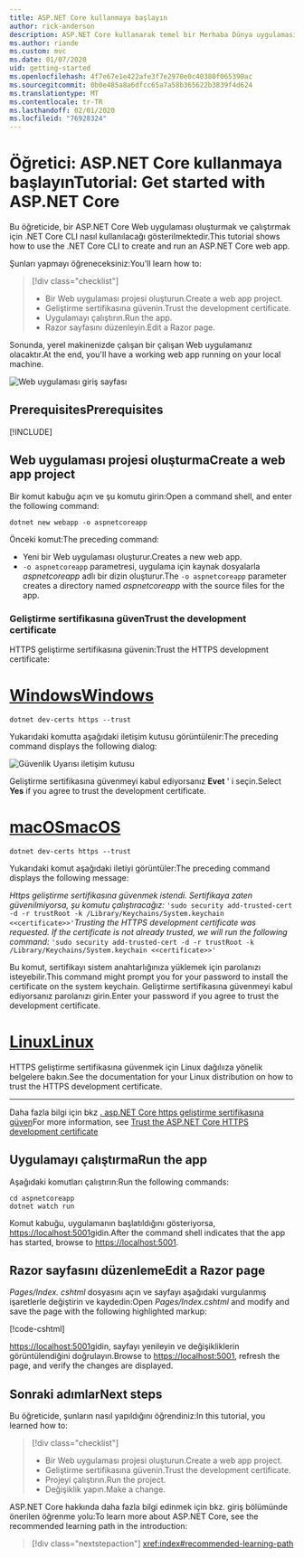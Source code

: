 ```yaml
---
title: ASP.NET Core kullanmaya başlayın
author: rick-anderson
description: ASP.NET Core kullanarak temel bir Merhaba Dünya uygulaması oluşturan ve çalıştıran kısa bir öğretici.
ms.author: riande
ms.custom: mvc
ms.date: 01/07/2020
uid: getting-started
ms.openlocfilehash: 4f7e67e1e422afe3f7e2970e0c40380f065390ac
ms.sourcegitcommit: 0b0e485a8a6dfcc65a7a58b365622b3839f4d624
ms.translationtype: MT
ms.contentlocale: tr-TR
ms.lasthandoff: 02/01/2020
ms.locfileid: "76928324"
---
```

# <a name="tutorial-get-started-with-aspnet-core"></a><span data-ttu-id="57c63-103">Öğretici: ASP.NET Core kullanmaya başlayın</span><span class="sxs-lookup"><span data-stu-id="57c63-103">Tutorial: Get started with ASP.NET Core</span></span>

<span data-ttu-id="57c63-104">Bu öğreticide, bir ASP.NET Core Web uygulaması oluşturmak ve çalıştırmak için .NET Core CLI nasıl kullanılacağı gösterilmektedir.</span><span class="sxs-lookup"><span data-stu-id="57c63-104">This tutorial shows how to use the .NET Core CLI to create and run an ASP.NET Core web app.</span></span>

<span data-ttu-id="57c63-105">Şunları yapmayı öğreneceksiniz:</span><span class="sxs-lookup"><span data-stu-id="57c63-105">You'll learn how to:</span></span>

> [!div class="checklist"]
> * <span data-ttu-id="57c63-106">Bir Web uygulaması projesi oluşturun.</span><span class="sxs-lookup"><span data-stu-id="57c63-106">Create a web app project.</span></span>
> * <span data-ttu-id="57c63-107">Geliştirme sertifikasına güvenin.</span><span class="sxs-lookup"><span data-stu-id="57c63-107">Trust the development certificate.</span></span>
> * <span data-ttu-id="57c63-108">Uygulamayı çalıştırın.</span><span class="sxs-lookup"><span data-stu-id="57c63-108">Run the app.</span></span>
> * <span data-ttu-id="57c63-109">Razor sayfasını düzenleyin.</span><span class="sxs-lookup"><span data-stu-id="57c63-109">Edit a Razor page.</span></span>

<span data-ttu-id="57c63-110">Sonunda, yerel makinenizde çalışan bir çalışan Web uygulamanız olacaktır.</span><span class="sxs-lookup"><span data-stu-id="57c63-110">At the end, you'll have a working web app running on your local machine.</span></span>

![Web uygulaması giriş sayfası](_static/home-page.png)

## <a name="prerequisites"></a><span data-ttu-id="57c63-112">Prerequisites</span><span class="sxs-lookup"><span data-stu-id="57c63-112">Prerequisites</span></span>

[!INCLUDE[](~/includes/3.1-SDK.md)]

## <a name="create-a-web-app-project"></a><span data-ttu-id="57c63-113">Web uygulaması projesi oluşturma</span><span class="sxs-lookup"><span data-stu-id="57c63-113">Create a web app project</span></span>

<span data-ttu-id="57c63-114">Bir komut kabuğu açın ve şu komutu girin:</span><span class="sxs-lookup"><span data-stu-id="57c63-114">Open a command shell, and enter the following command:</span></span>

```dotnetcli
dotnet new webapp -o aspnetcoreapp
```

<span data-ttu-id="57c63-115">Önceki komut:</span><span class="sxs-lookup"><span data-stu-id="57c63-115">The preceding command:</span></span>

* <span data-ttu-id="57c63-116">Yeni bir Web uygulaması oluşturur.</span><span class="sxs-lookup"><span data-stu-id="57c63-116">Creates a new web app.</span></span>  
* <span data-ttu-id="57c63-117">`-o aspnetcoreapp` parametresi, uygulama için kaynak dosyalarla *aspnetcoreapp* adlı bir dizin oluşturur.</span><span class="sxs-lookup"><span data-stu-id="57c63-117">The `-o aspnetcoreapp` parameter creates a directory named *aspnetcoreapp* with the source files for the app.</span></span>

### <a name="trust-the-development-certificate"></a><span data-ttu-id="57c63-118">Geliştirme sertifikasına güven</span><span class="sxs-lookup"><span data-stu-id="57c63-118">Trust the development certificate</span></span>

<span data-ttu-id="57c63-119">HTTPS geliştirme sertifikasına güvenin:</span><span class="sxs-lookup"><span data-stu-id="57c63-119">Trust the HTTPS development certificate:</span></span>

# <a name="windowstabwindows"></a>[<span data-ttu-id="57c63-120">Windows</span><span class="sxs-lookup"><span data-stu-id="57c63-120">Windows</span></span>](#tab/windows)

```dotnetcli
dotnet dev-certs https --trust
```

<span data-ttu-id="57c63-121">Yukarıdaki komutta aşağıdaki iletişim kutusu görüntülenir:</span><span class="sxs-lookup"><span data-stu-id="57c63-121">The preceding command displays the following dialog:</span></span>

![Güvenlik Uyarısı iletişim kutusu](~/getting-started/_static/cert.png)

<span data-ttu-id="57c63-123">Geliştirme sertifikasına güvenmeyi kabul ediyorsanız **Evet** ' i seçin.</span><span class="sxs-lookup"><span data-stu-id="57c63-123">Select **Yes** if you agree to trust the development certificate.</span></span>

# <a name="macostabmacos"></a>[<span data-ttu-id="57c63-124">macOS</span><span class="sxs-lookup"><span data-stu-id="57c63-124">macOS</span></span>](#tab/macos)

```dotnetcli
dotnet dev-certs https --trust
```

<span data-ttu-id="57c63-125">Yukarıdaki komut aşağıdaki iletiyi görüntüler:</span><span class="sxs-lookup"><span data-stu-id="57c63-125">The preceding command displays the following message:</span></span>

<span data-ttu-id="57c63-126">*Https geliştirme sertifikasına güvenmek istendi. Sertifikaya zaten güvenilmiyorsa, şu komutu çalıştıracağız:* `'sudo security add-trusted-cert -d -r trustRoot -k /Library/Keychains/System.keychain <<certificate>>'`</span><span class="sxs-lookup"><span data-stu-id="57c63-126">*Trusting the HTTPS development certificate was requested. If the certificate is not already trusted, we will run the following command:* `'sudo security add-trusted-cert -d -r trustRoot -k /Library/Keychains/System.keychain <<certificate>>'`</span></span>

<span data-ttu-id="57c63-127">Bu komut, sertifikayı sistem anahtarlığınıza yüklemek için parolanızı isteyebilir.</span><span class="sxs-lookup"><span data-stu-id="57c63-127">This command might prompt you for your password to install the certificate on the system keychain.</span></span> <span data-ttu-id="57c63-128">Geliştirme sertifikasına güvenmeyi kabul ediyorsanız parolanızı girin.</span><span class="sxs-lookup"><span data-stu-id="57c63-128">Enter your password if you agree to trust the development certificate.</span></span>

# <a name="linuxtablinux"></a>[<span data-ttu-id="57c63-129">Linux</span><span class="sxs-lookup"><span data-stu-id="57c63-129">Linux</span></span>](#tab/linux)

<span data-ttu-id="57c63-130">HTTPS geliştirme sertifikasına güvenmek için Linux dağılııza yönelik belgelere bakın.</span><span class="sxs-lookup"><span data-stu-id="57c63-130">See the documentation for your Linux distribution on how to trust the HTTPS development certificate.</span></span>

---

<span data-ttu-id="57c63-131">Daha fazla bilgi için bkz [. asp.NET Core https geliştirme sertifikasına güven](xref:security/enforcing-ssl#trust-the-aspnet-core-https-development-certificate-on-windows-and-macos)</span><span class="sxs-lookup"><span data-stu-id="57c63-131">For more information, see [Trust the ASP.NET Core HTTPS development certificate](xref:security/enforcing-ssl#trust-the-aspnet-core-https-development-certificate-on-windows-and-macos)</span></span>

## <a name="run-the-app"></a><span data-ttu-id="57c63-132">Uygulamayı çalıştırma</span><span class="sxs-lookup"><span data-stu-id="57c63-132">Run the app</span></span>

<span data-ttu-id="57c63-133">Aşağıdaki komutları çalıştırın:</span><span class="sxs-lookup"><span data-stu-id="57c63-133">Run the following commands:</span></span>

```dotnetcli
cd aspnetcoreapp
dotnet watch run
```

<span data-ttu-id="57c63-134">Komut kabuğu, uygulamanın başlatıldığını gösteriyorsa, [https://localhost:5001](https://localhost:5001)gidin.</span><span class="sxs-lookup"><span data-stu-id="57c63-134">After the command shell indicates that the app has started, browse to [https://localhost:5001](https://localhost:5001).</span></span>

## <a name="edit-a-razor-page"></a><span data-ttu-id="57c63-135">Razor sayfasını düzenleme</span><span class="sxs-lookup"><span data-stu-id="57c63-135">Edit a Razor page</span></span>

<span data-ttu-id="57c63-136">*Pages/Index. cshtml* dosyasını açın ve sayfayı aşağıdaki vurgulanmış işaretlerle değiştirin ve kaydedin:</span><span class="sxs-lookup"><span data-stu-id="57c63-136">Open *Pages/Index.cshtml* and modify and save the page with the following highlighted markup:</span></span>

[!code-cshtml[](sample/index.cshtml?highlight=9)]

<span data-ttu-id="57c63-137">[https://localhost:5001](https://localhost:5001)gidin, sayfayı yenileyin ve değişikliklerin görüntülendiğini doğrulayın.</span><span class="sxs-lookup"><span data-stu-id="57c63-137">Browse to [https://localhost:5001](https://localhost:5001), refresh the page, and verify the changes are displayed.</span></span>

## <a name="next-steps"></a><span data-ttu-id="57c63-138">Sonraki adımlar</span><span class="sxs-lookup"><span data-stu-id="57c63-138">Next steps</span></span>

<span data-ttu-id="57c63-139">Bu öğreticide, şunların nasıl yapıldığını öğrendiniz:</span><span class="sxs-lookup"><span data-stu-id="57c63-139">In this tutorial, you learned how to:</span></span>

> [!div class="checklist"]
> * <span data-ttu-id="57c63-140">Bir Web uygulaması projesi oluşturun.</span><span class="sxs-lookup"><span data-stu-id="57c63-140">Create a web app project.</span></span>
> * <span data-ttu-id="57c63-141">Geliştirme sertifikasına güvenin.</span><span class="sxs-lookup"><span data-stu-id="57c63-141">Trust the development certificate.</span></span>
> * <span data-ttu-id="57c63-142">Projeyi çalıştırın.</span><span class="sxs-lookup"><span data-stu-id="57c63-142">Run the project.</span></span>
> * <span data-ttu-id="57c63-143">Değişiklik yapın.</span><span class="sxs-lookup"><span data-stu-id="57c63-143">Make a change.</span></span>

<span data-ttu-id="57c63-144">ASP.NET Core hakkında daha fazla bilgi edinmek için bkz. giriş bölümünde önerilen öğrenme yolu:</span><span class="sxs-lookup"><span data-stu-id="57c63-144">To learn more about ASP.NET Core, see the recommended learning path in the introduction:</span></span>

> [!div class="nextstepaction"]
> <xref:index#recommended-learning-path>
